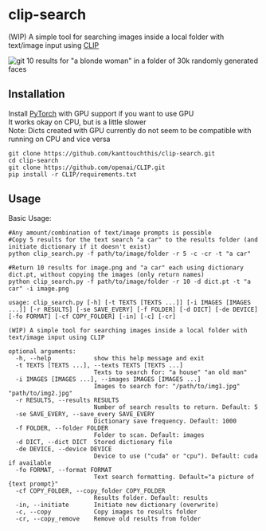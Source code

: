 ﻿# clip-search
(WIP)
A simple tool for searching images inside a local folder with text/image input
using [CLIP](https://github.com/openai/CLIP)
  
![git](https://user-images.githubusercontent.com/90077736/136833546-b153204c-a37a-440f-bfc3-35532007c554.png)
10 results for "a blonde woman" in a folder of 30k randomly generated faces
## Installation
Install [PyTorch](https://pytorch.org/get-started/locally/) with GPU support if you want to use GPU  
It works okay on CPU, but is a little slower  
Note: Dicts created with GPU currently do not seem to be compatible with running on CPU and vice versa
```
git clone https://github.com/kanttouchthis/clip-search.git
cd clip-search
git clone https://github.com/openai/CLIP.git
pip install -r CLIP/requirements.txt
```

## Usage
Basic Usage:
```
#Any amount/combination of text/image prompts is possible
#Copy 5 results for the text search "a car" to the results folder (and initiate dictionary if it doesn't exist)
python clip_search.py -f path/to/image/folder -r 5 -c -cr -t "a car"

#Return 10 results for image.png and "a car" each using dictionary dict.pt, without copying the images (only return names)
python clip_search.py -f path/to/image/folder -r 10 -d dict.pt -t "a car" -i image.png
```
```
usage: clip_search.py [-h] [-t TEXTS [TEXTS ...]] [-i IMAGES [IMAGES ...]] [-r RESULTS] [-se SAVE_EVERY] [-f FOLDER] [-d DICT] [-de DEVICE] [-fo FORMAT] [-cf COPY_FOLDER] [-in] [-c] [-cr]

(WIP) A simple tool for searching images inside a local folder with text/image input using CLIP

optional arguments:
  -h, --help            show this help message and exit
  -t TEXTS [TEXTS ...], --texts TEXTS [TEXTS ...]
                        Texts to search for: "a house" "an old man"
  -i IMAGES [IMAGES ...], --images IMAGES [IMAGES ...]
                        Images to search for: "/path/to/img1.jpg" "path/to/img2.jpg"
  -r RESULTS, --results RESULTS
                        Number of search results to return. Default: 5
  -se SAVE_EVERY, --save_every SAVE_EVERY
                        Dictionary save frequency. Default: 1000
  -f FOLDER, --folder FOLDER
                        Folder to scan. Default: images
  -d DICT, --dict DICT  Stored dictionary file
  -de DEVICE, --device DEVICE
                        Device to use ("cuda" or "cpu"). Default: cuda if available
  -fo FORMAT, --format FORMAT
                        Text search formatting. Default="a picture of {text prompt}"
  -cf COPY_FOLDER, --copy_folder COPY_FOLDER
                        Results folder. Default: results
  -in, --initiate       Initiate new dictionary (overwrite)
  -c, --copy            Copy images to results folder
  -cr, --copy_remove    Remove old results from folder

```
